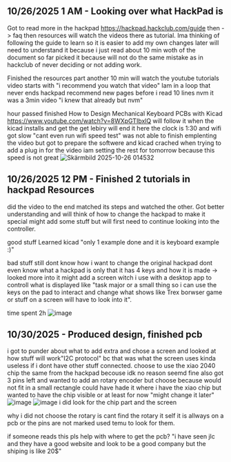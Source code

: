 <!--
  ===================    !!READ THIS NOTICE!!   ====================
  DO NOT edit this file manually. Your changes WILL BE OVERWRITTEN!
  This journal is auto generated and updated by Hack Club Blueprint.
  To edit this file, please edit your journal entries on Blueprint.
  ==================================================================
-->

## 10/26/2025 1 AM - Looking over what HackPad is  

Got to read more in the hackpad https://hackpad.hackclub.com/guide then -> faq then resources will watch the videos there as tutorial. Ima thinking of following the guide to learn so it is easier to add my own changes later will need to understand it because i just read about 10 min woth of the document so far picked it because will not do the same mistake as in hackclub of never deciding or not adding work.

Finished the resources part another 10 min will watch the youtube tutorials video starts with "i recommend you watch that video" Iam in a loop that never ends hackpad recommend new pages before i read 10 lines nvm it was a 3min video "i knew that already but nvm"

hour passed finished How to Design Mechanical Keyboard PCBs with Kicad
https://www.youtube.com/watch?v=8WXpGTIbxlQ will follow it when the kicad installs and get the get lebiry will end it here the clock is 1:30 and wifi got slow "cant even run wifi speed test" was not able to finish emplenting the video but got to prepare the softwere and kicad crached when trying to add a plug in for the video
iam setting the rest for tomorrow because this speed is not great
![Skärmbild 2025-10-26 014532](https://blueprint.hackclub.com/user-attachments/blobs/proxy/eyJfcmFpbHMiOnsiZGF0YSI6NTU3NiwicHVyIjoiYmxvYl9pZCJ9fQ==--9ec55ff0ff45c7830658dcc0b96492af6a1f84db/Sk%C3%A4rmbild%202025-10-26%20014532.png)


  

## 10/26/2025 12 PM - Finished 2 tutorials in hackpad Resources   

did the video to the end matched its steps and watched the other. Got better understanding and will think of how to change the hackpad to make it special might add some stuff but will first need to continue looking into the controller.

good stuff
Learned kicad "only 1 example done and it is keyboard example :)"

bad stuff 
still dont know how i want to change the original hackpad dont even know what a hackpad is only that it has 4 keys and how it is made  -> looked more into it might add a screen witch i use with a desktop app to controll what is displayed like "task major or a small thing so i can use the keys on the pad to interact and change what shows like Trex borwser game or stuff on a screen will have to look into it".


time spent 2h
![image](https://blueprint.hackclub.com/user-attachments/blobs/proxy/eyJfcmFpbHMiOnsiZGF0YSI6NTY5OSwicHVyIjoiYmxvYl9pZCJ9fQ==--5c1e8fd9d88295e63c15d8d1effb079254b7117b/image.png)  

## 10/30/2025 - Produced design, finished pcb  

i got to punder about what to add extra and chose a screen and looked at how stuff will work"I2C protocol" bc that was what the screen uses kinda useless if i dont have other stuff connected.
choose to use the xiao 2040 chip the same from the hackpad becouse idk no reason seemd fine also got 3 pins left and wanted to add an rotary encoder but choose because would not fit in a small rectangle could have hade it where i have the xiao chip but wanted to have the chip visible or at least for now "might change it later" ![image](https://blueprint.hackclub.com/user-attachments/blobs/proxy/eyJfcmFpbHMiOnsiZGF0YSI6Njc1NSwicHVyIjoiYmxvYl9pZCJ9fQ==--4502dace5d4fcb15d480948865aa12e252c7b46e/image.png)
![image](https://blueprint.hackclub.com/user-attachments/blobs/proxy/eyJfcmFpbHMiOnsiZGF0YSI6Njc1NiwicHVyIjoiYmxvYl9pZCJ9fQ==--ef822fbbd4a14a2fc8f17dcf2f146e45a99be043/image.png)
i did look for the chip part and the screen

why i did not choose the rotary is cant find the rotary it self it is allways on a pcb or the pins are not marked used temu to look for them.

if someone reads this pls help with where to get the pcb? "i have seen jlc and they have a good website and look to be a good company but the shiping is like 20$"
  

